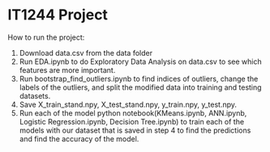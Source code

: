 # IT1244 Project
 
How to run the project:
1. Download data.csv from the data folder
2. Run EDA.ipynb to do Exploratory Data Analysis on data.csv to see which features are more important.
3. Run bootstrap_find_outliers.ipynb to find indices of outliers, change the labels of the outliers, and split the modified data into training and testing datasets.
4. Save X_train_stand.npy, X_test_stand.npy, y_train.npy, y_test.npy.
5. Run each of the model python notebook(KMeans.ipynb, ANN.ipynb, Logistic Regression.ipynb, Decision Tree.ipynb) to train each of the models with our dataset that is saved in step 4 to find the predictions and find the accuracy of the model. 
